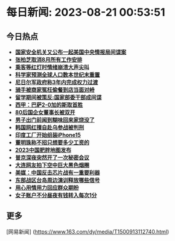
# 每日新闻: 2023-08-21 00:53:51
## 今日热点

- **[国家安全机关又公布一起美国中央情报局间谍案](https://www.163.com/search?keyword=%E5%9B%BD%E5%AE%B6%E5%AE%89%E5%85%A8%E6%9C%BA%E5%85%B3%E5%8F%88%E5%85%AC%E5%B8%83%E4%B8%80%E8%B5%B7%E7%BE%8E%E5%9B%BD%E4%B8%AD%E5%A4%AE%E6%83%85%E6%8A%A5%E5%B1%80%E9%97%B4%E8%B0%8D%E6%A1%88)**
- **[张柏芝取消8月所有工作安排](https://www.163.com/search?keyword=%E5%BC%A0%E6%9F%8F%E8%8A%9D%E5%8F%96%E6%B6%888%E6%9C%88%E6%89%80%E6%9C%89%E5%B7%A5%E4%BD%9C%E5%AE%89%E6%8E%92)**
- **[乘客等红灯时情绪崩溃大声尖叫](https://www.163.com/search?keyword=%E4%B9%98%E5%AE%A2%E7%AD%89%E7%BA%A2%E7%81%AF%E6%97%B6%E6%83%85%E7%BB%AA%E5%B4%A9%E6%BA%83%E5%A4%A7%E5%A3%B0%E5%B0%96%E5%8F%AB)**
- **[科学家预测全球人口数本世纪末重置](https://www.163.com/search?keyword=%E7%A7%91%E5%AD%A6%E5%AE%B6%E9%A2%84%E6%B5%8B%E5%85%A8%E7%90%83%E4%BA%BA%E5%8F%A3%E6%95%B0%E6%9C%AC%E4%B8%96%E7%BA%AA%E6%9C%AB%E9%87%8D%E7%BD%AE)**
- **[尼日尔军政府称3年内完成权力过渡](https://www.163.com/search?keyword=%E5%B0%BC%E6%97%A5%E5%B0%94%E5%86%9B%E6%94%BF%E5%BA%9C%E7%A7%B03%E5%B9%B4%E5%86%85%E5%AE%8C%E6%88%90%E6%9D%83%E5%8A%9B%E8%BF%87%E6%B8%A1)**
- **[骑手被商家冤枉偷餐到店当面对峙](https://www.163.com/search?keyword=%E9%AA%91%E6%89%8B%E8%A2%AB%E5%95%86%E5%AE%B6%E5%86%A4%E6%9E%89%E5%81%B7%E9%A4%90%E5%88%B0%E5%BA%97%E5%BD%93%E9%9D%A2%E5%AF%B9%E5%B3%99)**
- **[留学期间被策反:国家部委干部成间谍](https://www.163.com/search?keyword=%E7%95%99%E5%AD%A6%E6%9C%9F%E9%97%B4%E8%A2%AB%E7%AD%96%E5%8F%8D+%E5%9B%BD%E5%AE%B6%E9%83%A8%E5%A7%94%E5%B9%B2%E9%83%A8%E6%88%90%E9%97%B4%E8%B0%8D)**
- **[西甲：巴萨2-0加的斯取首胜](https://www.163.com/search?keyword=%E8%A5%BF%E7%94%B2%EF%BC%9A%E5%B7%B4%E8%90%A82-0%E5%8A%A0%E7%9A%84%E6%96%AF%E5%8F%96%E9%A6%96%E8%83%9C)**
- **[80后国企女董事长被双开](https://www.163.com/search?keyword=80%E5%90%8E%E5%9B%BD%E4%BC%81%E5%A5%B3%E8%91%A3%E4%BA%8B%E9%95%BF%E8%A2%AB%E5%8F%8C%E5%BC%80)**
- **[男子出门前闻到糊味回来家烧没了](https://www.163.com/search?keyword=%E7%94%B7%E5%AD%90%E5%87%BA%E9%97%A8%E5%89%8D%E9%97%BB%E5%88%B0%E7%B3%8A%E5%91%B3%E5%9B%9E%E6%9D%A5%E5%AE%B6%E7%83%A7%E6%B2%A1%E4%BA%86)**
- **[韩国网红擅自赴乌参战被判刑](https://www.163.com/search?keyword=%E9%9F%A9%E5%9B%BD%E7%BD%91%E7%BA%A2%E6%93%85%E8%87%AA%E8%B5%B4%E4%B9%8C%E5%8F%82%E6%88%98%E8%A2%AB%E5%88%A4%E5%88%91)**
- **[印度工厂开始组装iPhone15](https://www.163.com/search?keyword=%E5%8D%B0%E5%BA%A6%E5%B7%A5%E5%8E%82%E5%BC%80%E5%A7%8B%E7%BB%84%E8%A3%85iPhone15)**
- **[董明珠称不招只想要多少工资的](https://www.163.com/search?keyword=%E8%91%A3%E6%98%8E%E7%8F%A0%E7%A7%B0%E4%B8%8D%E6%8B%9B%E5%8F%AA%E6%83%B3%E8%A6%81%E5%A4%9A%E5%B0%91%E5%B7%A5%E8%B5%84%E7%9A%84)**
- **[2023中国肥胖地图发布](https://www.163.com/search?keyword=2023%E4%B8%AD%E5%9B%BD%E8%82%A5%E8%83%96%E5%9C%B0%E5%9B%BE%E5%8F%91%E5%B8%83)**
- **[普京深夜突然开了一次秘密会议](https://www.163.com/search?keyword=%E6%99%AE%E4%BA%AC%E6%B7%B1%E5%A4%9C%E7%AA%81%E7%84%B6%E5%BC%80%E4%BA%86%E4%B8%80%E6%AC%A1%E7%A7%98%E5%AF%86%E4%BC%9A%E8%AE%AE)**
- **[大连网友拍下空中巨大黑色烟圈](https://www.163.com/search?keyword=%E5%A4%A7%E8%BF%9E%E7%BD%91%E5%8F%8B%E6%8B%8D%E4%B8%8B%E7%A9%BA%E4%B8%AD%E5%B7%A8%E5%A4%A7%E9%BB%91%E8%89%B2%E7%83%9F%E5%9C%88)**
- **[美媒：中国反击芯片战有一重要利器](https://www.163.com/search?keyword=%E7%BE%8E%E5%AA%92%EF%BC%9A%E4%B8%AD%E5%9B%BD%E5%8F%8D%E5%87%BB%E8%8A%AF%E7%89%87%E6%88%98%E6%9C%89%E4%B8%80%E9%87%8D%E8%A6%81%E5%88%A9%E5%99%A8)**
- **[东部战区台岛周边演训释放哪些信号](https://www.163.com/search?keyword=%E4%B8%9C%E9%83%A8%E6%88%98%E5%8C%BA%E5%8F%B0%E5%B2%9B%E5%91%A8%E8%BE%B9%E6%BC%94%E8%AE%AD%E9%87%8A%E6%94%BE%E5%93%AA%E4%BA%9B%E4%BF%A1%E5%8F%B7)**
- **[用心用情用力回应群众期盼](https://www.163.com/search?keyword=%E7%94%A8%E5%BF%83%E7%94%A8%E6%83%85%E7%94%A8%E5%8A%9B%E5%9B%9E%E5%BA%94%E7%BE%A4%E4%BC%97%E6%9C%9F%E7%9B%BC)**
- **[女子账户不分昼夜有钱转入每次1分](https://www.163.com/search?keyword=%E5%A5%B3%E5%AD%90%E8%B4%A6%E6%88%B7%E4%B8%8D%E5%88%86%E6%98%BC%E5%A4%9C%E6%9C%89%E9%92%B1%E8%BD%AC%E5%85%A5%E6%AF%8F%E6%AC%A11%E5%88%86)**

## 更多
[网易新闻] (https://www.163.com/dy/media/T1500913112740.html)
